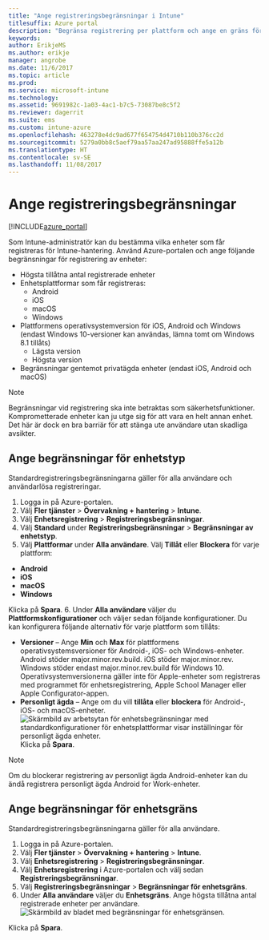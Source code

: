 ```yaml
---
title: "Ange registreringsbegränsningar i Intune"
titlesuffix: Azure portal
description: "Begränsa registrering per plattform och ange en gräns för enhetsregistrering i Intune. \""
keywords: 
author: ErikjeMS
ms.author: erikje
manager: angrobe
ms.date: 11/6/2017
ms.topic: article
ms.prod: 
ms.service: microsoft-intune
ms.technology: 
ms.assetid: 9691982c-1a03-4ac1-b7c5-73087be8c5f2
ms.reviewer: dagerrit
ms.suite: ems
ms.custom: intune-azure
ms.openlocfilehash: 463278e4dc9ad677f654754d4710b110b376cc2d
ms.sourcegitcommit: 5279a0bb8c5aef79aa57aa247ad95888ffe5a12b
ms.translationtype: HT
ms.contentlocale: sv-SE
ms.lasthandoff: 11/08/2017
---
```

# <a name="set-enrollment-restrictions"></a>Ange registreringsbegränsningar

[!INCLUDE[azure_portal](./includes/azure_portal.md)]

Som Intune-administratör kan du bestämma vilka enheter som får registreras för Intune-hantering. Använd Azure-portalen och ange följande begränsningar för registrering av enheter:

- Högsta tillåtna antal registrerade enheter
- Enhetsplattformar som får registreras:
  - Android
  - iOS
  - macOS
  - Windows
- Plattformens operativsystemversion för iOS, Android och Windows (endast Windows 10-versioner kan användas, lämna tomt om Windows 8.1 tillåts)
  - Lägsta version
  - Högsta version
- Begränsningar gentemot privatägda enheter (endast iOS, Android och macOS)

>[!NOTE]
>Begränsningar vid registrering ska inte betraktas som säkerhetsfunktioner. Komprometterade enheter kan ju utge sig för att vara en helt annan enhet. Det här är dock en bra barriär för att stänga ute användare utan skadliga avsikter.

## <a name="set-device-type-restrictions"></a>Ange begränsningar för enhetstyp
Standardregistreringsbegränsningarna gäller för alla användare och användarlösa registreringar.
1. Logga in på Azure-portalen.
2. Välj **Fler tjänster** > **Övervakning + hantering** > **Intune**.
3. Välj **Enhetsregistrering** > **Registreringsbegränsningar**.
4. Välj **Standard** under **Registreringsbegränsningar** > **Begränsningar av enhetstyp**.
5. Välj **Plattformar** under **Alla användare**. Välj **Tillåt** eller **Blockera** för varje plattform:
  - **Android**
  - **iOS**
  - **macOS**
  - **Windows**

  Klicka på **Spara**.
6. Under **Alla användare** väljer du **Plattformskonfigurationer** och väljer sedan följande konfigurationer. Du kan konfigurera följande alternativ för varje plattform som tillåts:
  - **Versioner** – Ange **Min** och **Max** för plattformens operativsystemsversioner för Android-, iOS- och Windows-enheter. Android stöder major.minor.rev.build. iOS stöder major.minor.rev. Windows stöder endast major.minor.rev.build för Windows 10. Operativsystemversionerna gäller inte för Apple-enheter som registreras med programmet för enhetsregistrering, Apple School Manager eller Apple Configurator-appen. 
  - **Personligt ägda** – Ange om du vill **tillåta** eller **blockera** för Android-, iOS- och macOS-enheter.
  ![Skärmbild av arbetsytan för enhetsbegränsningar med standardkonfigurationer för enhetsplattformar visar inställningar för personligt ägda enheter.](media/device-restrictions-platform-configurations.png)
  Klicka på **Spara**.

>[!NOTE]
>Om du blockerar registrering av personligt ägda Android-enheter kan du ändå registrera personligt ägda Android for Work-enheter.

## <a name="set-device-limit-restrictions"></a>Ange begränsningar för enhetsgräns
Standardregistreringsbegränsningarna gäller för alla användare.
1. Logga in på Azure-portalen.
2. Välj **Fler tjänster** > **Övervakning + hantering** > **Intune**.
3. Välj **Enhetsregistrering** > **Registreringsbegränsningar**.
4. Välj **Enhetsregistrering** i Azure-portalen och välj sedan **Registreringsbegränsningar**.
5. Välj **Registreringsbegränsningar** > **Begränsningar för enhetsgräns**.
6. Under **Alla användare** väljer du **Enhetsgräns**. Ange högsta tillåtna antal registrerade enheter per användare.  
![Skärmbild av bladet med begränsningar för enhetsgränsen.](./media/device-restrictions-limit.png)

  Klicka på **Spara**.
